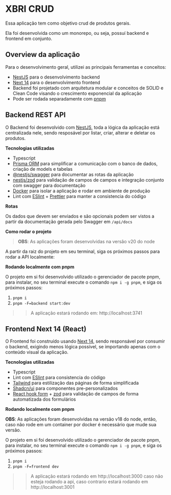 # XBRI CRUD

Essa aplicação tem como objetivo crud de produtos gerais.

Ela foi desenvolvida como um monorepo, ou seja, possuí backend e frontend em conjunto.

## Overview da aplicação

Para o desenvolvimento geral, utilizei as principais ferramentas e conceitos:
- [NestJS](https://nestjs.com) para o desenvolvimento backend
- [Next 14](https://nextjs.org/) para o desenvolvimento frontend
- Backend foi projetado com arquitetura modular e conceitos de SOLID e Clean Code visando o crescimento exponencial da aplicação
- Pode ser rodada separadamente com [pnpm](https://pnpm.io)

## Backend REST API

O Backend foi desenvolvido com [NestJS](https://nestjs.com), toda a lógica da aplicação está centralizada nele, sendo resposável por listar, criar, alterar e deletar os produtos.

**Tecnologias utilizadas**
- Typescript
- [Prisma ORM](https://www.prisma.io) para simplificar a comunicação com o banco de dados, criação de models e tabelas
- [@nestjs/swagger](https://docs.nestjs.com/openapi/introduction) para documentar as rotas da aplicação
- [nestjs/zod](https://www.npmjs.com/package/nestjs-zod) para validação de campos de campos e integração conjunto com swagger para documentação
- [Docker](https://www.docker.com) para isolar a aplicação e rodar em ambiente de produção
- Lint com [ESlint](https://eslint.org/) + [Prettier](https://prettier.io/) para manter a consistencia do código

**Rotas**

Os dados que devem ser enviados e são opcionais podem ser vistos a partir da documentação gerada pelo Swagger em `/api/docs`

**Como rodar o projeto**

> **OBS**: As aplicações foram desenvolvidas na versão v20 do node

A partir da raiz do projeto em seu terminal, siga os próximos passos para rodar a API localmente:

**Rodando localmente com pnpm**

O projeto em si foi desenvolvido utilizado o gerenciador de pacote pnpm, para instalar, no seu terminal execute o comando `npm i -g pnpm`, e siga os próximos passos:

1. `pnpm i`
2. `pnpm -F=backend start:dev`

>> A aplicação estará rodando em: http://localhost:3741

## Frontend Next 14 (React)

O Frontend foi construído usando [Next 14](https://nextjs.org/), sendo responsável por consumir o backend, exigindo menos lógica possível, se importando apenas com o conteúdo visual da aplicação.

**Tecnologias utilizadas**

- Typescript
- Lint com [ESlint](https://eslint.org) para consistencia do código
- [Tailwind](https://tailwindcss.com) para estilização das páginas de forma simplificada
- [Shadcn/ui](https://ui.shadcn.com/) para componentes pre-personalizados
- [React hook form](https://www.react-hook-form.com/) + [zod](https://zod.dev/) para validação de campos de forma automatizada dos formulários

**Rodando localmente com pnpm**

**OBS**: As aplicações foram desenvolvidas na versão v18 do node, então, caso não rode em um container por docker é necessário que mude sua versão.

O projeto em si foi desenvolvido utilizado o gerenciador de pacote pnpm, para instalar, no seu terminal execute o comando `npm i -g pnpm`, e siga os próximos passos:

1. `pnpm i`
2. `pnpm -F=frontend dev`


>> A aplicação estará rodando em http://localhost:3000 caso não esteja rodando a api, caso contrario estará rodando em http://localhost:3001
